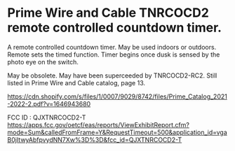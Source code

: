 # Prime Wire and Cable TNRCOCD2 remote controlled countdown timer. 

A remote controlled countdown timer.  May be used indoors or outdoors.  Remote sets the timed function.  Timer begins once
dusk is sensed by the photo eye on the switch.

May be obsolete.  May have been superceeded by TNRCOCD2-RC2.  Still listed in Prime Wire and Cable catalog, page 13.

https://cdn.shopify.com/s/files/1/0007/9029/8742/files/Prime_Catalog_2021-2022-2.pdf?v=1646943680

FCC ID : QJXTNRCOCD2-T
https://apps.fcc.gov/oetcf/eas/reports/ViewExhibitReport.cfm?mode=Sum&calledFromFrame=Y&RequestTimeout=500&application_id=vgaB0jItwyAbfpvydNN7Xw%3D%3D&fcc_id=QJXTNRCOCD2-T
